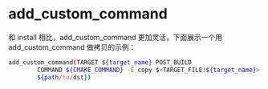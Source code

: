 # add_custom_command

和 install 相比，add_custom_command 更加灵活，下面展示一个用 add_custom_command 做拷贝的示例：

```sh
add_custom_command(TARGET ${target_name} POST_BUILD
        COMMAND ${CMAKE_COMMAND} -E copy $<TARGET_FILE:${target_name}>
        ${path/to/dst})
```
